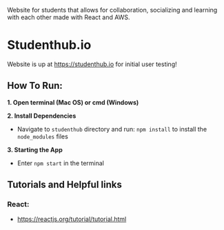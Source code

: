 Website for students that allows for collaboration, socializing and learning with each other made with React and AWS.

# Studenthub.io

Website is up at https://studenthub.io for initial user testing!

## How To Run:
**1. Open terminal (Mac OS) or cmd (Windows)**  

**2. Install Dependencies**
* Navigate to `studenthub` directory and run: `npm install` to install the `node_modules` files

**3. Starting the App**
* Enter `npm start` in the terminal

## Tutorials and Helpful links

### React:

* https://reactjs.org/tutorial/tutorial.html

 
 
